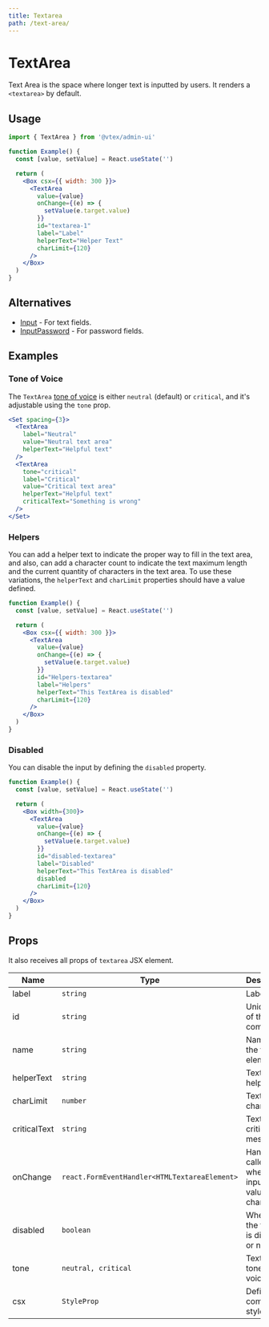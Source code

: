 ```yaml
---
title: Textarea
path: /text-area/
---
```


# TextArea

Text Area is the space where longer text is inputted by users. It renders a `<textarea>` by default.

## Usage

```jsx isStatic
import { TextArea } from '@vtex/admin-ui'

function Example() {
  const [value, setValue] = React.useState('')

  return (
    <Box csx={{ width: 300 }}>
      <TextArea
        value={value}
        onChange={(e) => {
          setValue(e.target.value)
        }}
        id="textarea-1"
        label="Label"
        helperText="Helper Text"
        charLimit={120}
      />
    </Box>
  )
}
```

## Alternatives

- [Input](input/) - For text fields.
- [InputPassword](input-password/) - For password fields.

## Examples

### Tone of Voice

The `TextArea` [tone of voice](/foundations/colors/#tones) is either `neutral` (default) or `critical`, and it's adjustable using the `tone` prop.

```jsx live
<Set spacing={3}>
  <TextArea
    label="Neutral"
    value="Neutral text area"
    helperText="Helpful text"
  />
  <TextArea
    tone="critical"
    label="Critical"
    value="Critical text area"
    helperText="Helpful text"
    criticalText="Something is wrong"
  />
</Set>
```

### Helpers

You can add a helper text to indicate the proper way to fill in the text area, and also, can add a character count to indicate the text maximum length and the current quantity of characters in the text area. To use these variations, the `helperText` and `charLimit` properties should have a value defined.

```jsx live
function Example() {
  const [value, setValue] = React.useState('')

  return (
    <Box csx={{ width: 300 }}>
      <TextArea
        value={value}
        onChange={(e) => {
          setValue(e.target.value)
        }}
        id="Helpers-textarea"
        label="Helpers"
        helperText="This TextArea is disabled"
        charLimit={120}
      />
    </Box>
  )
}
```

### Disabled

You can disable the input by defining the `disabled` property.

```jsx live
function Example() {
  const [value, setValue] = React.useState('')

  return (
    <Box width={300}>
      <TextArea
        value={value}
        onChange={(e) => {
          setValue(e.target.value)
        }}
        id="disabled-textarea"
        label="Disabled"
        helperText="This TextArea is disabled"
        disabled
        charLimit={120}
      />
    </Box>
  )
}
```

## Props

It also receives all props of `textarea` JSX element.

| Name         | Type                                          | Description                                  | Required | Default   |
| ------------ | --------------------------------------------- | -------------------------------------------- | -------- | --------- |
| label        | `string`                                      | Label text                                   | ✅       | -         |
| id           | `string`                                      | Unique id of the component                   | ✅       | -         |
| name         | `string`                                      | Name of the textarea element.                | 🚫       | -         |
| helperText   | `string`                                      | TextArea helper text                         | 🚫       | -         |
| charLimit    | `number`                                      | TextArea char limit                          | 🚫       | -         |
| criticalText | `string`                                      | TextArea critical message                    | 🚫       | -         |
| onChange     | `react.FormEventHandler<HTMLTextareaElement>` | Handler called when the inputs value changes | 🚫       | -         |
| disabled     | `boolean`                                     | Whether the textarea is disabled or not      | 🚫       | `false`   |
| tone         | `neutral, critical`                           | TextArea's tone of voice                     | 🚫       | `neutral` |
| csx          | `StyleProp`                                   | Defines component styles                     | 🚫       | `{}`      |
